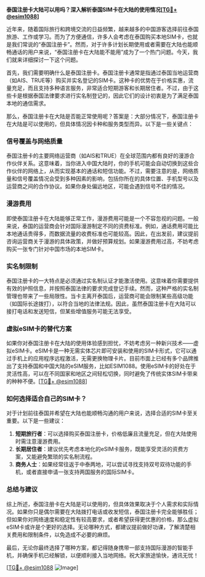 **泰国注册卡大陆可以用吗？深入解析泰国SIM卡在大陆的使用情况[[TG💪+ @esim1088](https://t.me/s/esim1088)]**

近年来，随着国际旅行和跨境交流的日益频繁，越来越多的中国游客选择前往泰国旅游、工作或学习。而为了方便通信，许多人会考虑在泰国购买本地SIM卡，也就是我们常说的“泰国注册卡”。然而，对于许多计划长期使用或者需要在大陆也能顺畅通话的用户来说，“泰国注册卡在大陆能不能用”成为了一个热门问题。今天，我们就来详细探讨一下这个问题。

首先，我们需要明确什么是泰国注册卡。泰国注册卡通常是指通过泰国当地运营商（如AIS、TRUE等）购买并实名登记的SIM卡。这种卡的优势在于价格实惠，流量充足，而且支持多种语言服务，非常适合短期游客和长期居住者。不过，由于这些卡是根据泰国法律要求进行实名制登记的，因此它们的设计初衷是为了满足泰国本地的通信需求。

那么，泰国注册卡在大陆是否能正常使用呢？答案是：大部分情况下，泰国注册卡在大陆是可以使用的，但具体情况因卡种和服务类型而异。以下是一些关键点：

### **信号覆盖与网络质量**
泰国注册卡的主要网络运营商（如AIS和TRUE）在全球范围内都有良好的漫游合作伙伴关系。这意味着，当你进入中国大陆时，你的手机可能会自动切换到这些合作伙伴的网络上，从而实现基本的通话和短信功能。不过，需要注意的是，网络质量和信号覆盖情况会受到多种因素的影响，包括你所在的具体位置、手机型号以及运营商之间的合作协议。如果你身处偏远地区，可能会遇到信号不佳的情况。

### **漫游费用**
即使泰国注册卡在大陆能够正常工作，漫游费用可能是一个不容忽视的问题。一般来说，泰国的运营商会针对国际漫游制定不同的资费标准。例如，通话费用可能比本地通话贵得多，而数据流量的收费标准也可能较高。因此，在出发前，建议提前咨询运营商关于漫游的具体政策，并做好预算规划。如果漫游费用过高，不妨考虑购买一张专门针对中国市场的本地SIM卡。

### **实名制限制**
泰国注册卡的一大特点是必须通过实名制认证才能激活使用。这意味着你需要提供有效的护照信息，并按照泰国法律的要求完成登记手续。然而，这种严格的实名制管理也带来了一些局限性。当卡主离开泰国后，运营商可能会限制某些高级功能（如国际长途拨打），以符合当地的法律法规。因此，虽然泰国注册卡在大陆可以接打电话和发送短信，但某些增值服务可能无法享受。

### **虚拟eSIM卡的替代方案**
如果你对泰国注册卡在大陆的使用体验感到担忧，不妨考虑另一种新兴技术——虚拟eSIM卡。eSIM卡是一种无需实体芯片即可安装和使用的SIM卡形式，它可以通过手机上的应用程序远程激活，无需更换物理卡片。目前市面上已经有多个品牌推出了支持泰国和中国大陆的eSIM服务，比如ESIM1088。使用eSIM卡的好处在于灵活性高，可以在不同国家和地区之间轻松切换，同时避免了传统实体SIM卡带来的种种不便。[[TG💪+ @esim1088](https://t.me/s/esim1088)]

### **如何选择适合自己的SIM卡？**
对于计划前往泰国并希望在大陆也能顺畅沟通的用户来说，选择合适的SIM卡至关重要。以下是一些建议：
1. **短期旅行者**：可以选择购买泰国注册卡，价格低廉且流量充足，但在大陆使用时需注意漫游费用。
2. **长期居住者**：建议优先考虑本地化的eSIM卡服务，既能享受灵活的资费方案，又能避免繁琐的实名制流程。
3. **商务人士**：如果经常往返于中泰两地，可以尝试寻找支持双号双待功能的手机，或者直接申请一张支持两国服务的国际SIM卡。

### **总结与建议**
综上所述，泰国注册卡在大陆是可以使用的，但具体效果取决于个人需求和实际情况。如果你只是偶尔需要在大陆拨打电话或收发短信，泰国注册卡完全能够胜任；但如果你对网络速度和稳定性有较高要求，或者希望获得更优惠的价格，那么虚拟eSIM卡或许是个更好的选择。无论哪种方式，都建议提前做好功课，了解清楚相关费用和限制条件，以免造成不必要的麻烦。

最后，无论你最终选择了哪种方案，都记得随身携带一部支持国际漫游的智能手机，并确保手机已经解锁，以便顺利接入当地网络。祝大家旅途愉快，通讯无忧！

[[TG💪+ @esim1088](https://t.me/s/esim1088) ![Image](https://i.postimg.cc/4NQfJmqS/Snipaste-2025-05-13-00-14-12.png)]